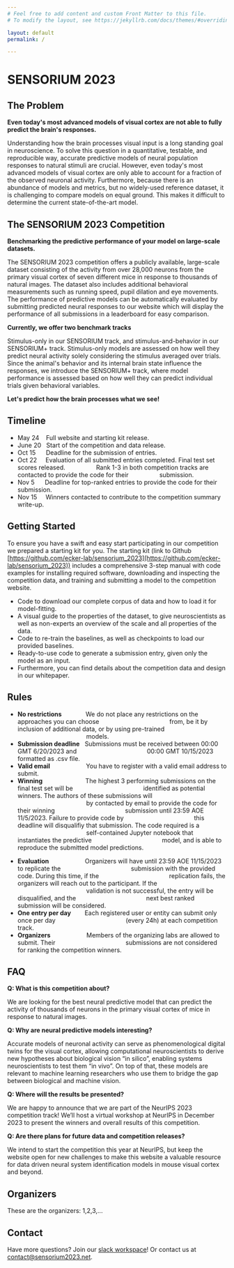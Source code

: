 ```yaml
---
# Feel free to add content and custom Front Matter to this file.
# To modify the layout, see https://jekyllrb.com/docs/themes/#overriding-theme-defaults

layout: default
permalink: /

---
```


# SENSORIUM 2023

## The Problem

**Even today's most advanced models of visual cortex are not able to fully predict the brain's responses.**

Understanding how the brain processes visual input is a long standing goal in neuroscience. To solve this question in a quantitative, testable, and reproducible way, accurate predictive models of neural population responses to natural stimuli are crucial. However, even today's most advanced models of visual cortex are only able to account for a fraction of the observed neuronal activity. Furthermore, because there is an abundance of models and metrics, but no widely-used reference dataset, it is challenging to compare models on equal ground. This makes it difficult to determine the current state-of-the-art model.

## The SENSORIUM 2023 Competition

**Benchmarking the predictive performance of your model on large-scale datasets.**

The SENSORIUM 2023 competition offers a publicly available, large-scale dataset consisting of the activity from over 28,000 neurons from the primary visual cortex of seven different mice in response to thousands of natural images. The dataset also includes additional behavioral measurements such as running speed, pupil dilation and eye movements. The performance of predictive models can be automatically evaluated by submitting predicted neural responses to our website which will display the performance of all submissions in a leaderboard for easy comparison.

**Currently, we offer two benchmark tracks**

Stimulus-only in our SENSORIUM track, and stimulus-and-behavior in our SENSORIUM+ track. Stimulus-only models are assessed on how well they predict neural activity solely considering the stimulus averaged over trials. Since the animal's behavior and its internal brain state influence the responses, we introduce the SENSORIUM+ track, where model performance is assessed based on how well they can predict individual trials given behavioral variables.

**Let's predict how the brain processes what we see!**

## Timeline
* May 24    Full website and starting kit release.
* June 20   Start of the competition and data release.
* Oct 15      Deadline for the submission of entries.
* Oct 22     Evaluation of all submitted entries completed. Final test set scores released. 
                 Rank 1-3 in both competition tracks are contacted to provide the code for their 
                 submission.
* Nov 5      Deadline for top-ranked entries to provide the code for their submission.
* Nov 15     Winners contacted to contribute to the competition summary write-up.

## Getting Started

To ensure you have a swift and easy start participating in our competition we prepared a starting kit for you. The starting kit (link to Github [https://github.com/ecker-lab/sensorium_2023](https://github.com/ecker-lab/sensorium_2023)) includes a comprehensive 3-step manual with code examples for installing required software, downloading and inspecting the competition data, and training and submitting a model to the competition website.

* Code to download our complete corpus of data and how to load it for model-fitting.
* A visual guide to the properties of the dataset, to give neuroscientists as well as non-experts an overview of the scale and all properties of the data.
* Code to re-train the baselines, as well as checkpoints to load our provided baselines.
* Ready-to-use code to generate a submission entry, given only the model as an input.
* Furthermore, you can find details about the competition data and design in our whitepaper.

<!-- Our full dataset can be downloaded here: Download DataAvailable Now! -->

## Rules

* **No restrictions**              We do not place any restrictions on the approaches you can choose
                                        from, be it by inclusion of additional data, or by using pre-trained
                                        models.
* **Submission deadline**   Submissions must be received between 00:00 GMT 6/20/2023 and
                                        00:00 GMT 10/15/2023 formatted as .csv file.
* **Valid email**                     You have to register with a valid email address to submit.
* **Winning**                         The highest 3 performing submissions on the final test set will be 
                                        identified as potential winners. The authors of these submissions will
                                        by contacted by email to provide the code for their winning 
                                        submission until 23:59 AOE 11/5/2023. Failure to provide code by 
                                        this deadline will disqualifiy that submission. The code required is a 
                                        self-contained Jupyter notebook that instantiates the predictive 
                                        model, and is able to reproduce the submitted model predictions. 
<!--                                         Winners will be awarded with price 
                                        money: 🥇$750, 🥈$500 and 🥉$250 for 1st, 2nd and 3rd place respectively in 
                                        both of our competition tracks SENSORIUM and SENSORIUM+. -->
* **Evaluation**                     Organizers will have until 23:59 AOE 11/15/2023 to replicate the 
                                        submission with the provided code. During this time, if the 
                                        replication fails, the organizers will reach out to the participant. If the 
                                        validation is not successful, the entry will be disqualified, and the 
                                        next best ranked submission will be considered.
* **One entry per day**        Each registered user or entity can submit only once per day 
                                        (every 24h) at each competition track.
* **Organizers**                     Members of the organizing labs are allowed to submit. Their 
                                        submissions are not considered for ranking the competition winners.

## FAQ

**Q: What is this competition about?**

We are looking for the best neural predictive model that can predict the activity of thousands of neurons in the primary visual cortex of mice in response to natural images.

**Q: Why are neural predictive models interesting?**

Accurate models of neuronal activity can serve as phenomenological digital twins for the visual cortex, allowing computational neuroscientists to derive new hypotheses about biological vision “in silico”, enabling systems neuroscientists to test them “in vivo”. On top of that, these models are relevant to machine learning researchers who use them to bridge the gap between biological and machine vision.

**Q: Where will the results be presented?**

We are happy to announce that we are part of the NeurIPS 2023 competition track! We’ll host a virtual workshop at NeurIPS in December 2023 to present the winners and overall results of this competition.

**Q: Are there plans for future data and competition releases?**

We intend to start the competition this year at NeurIPS, but keep the website open for new challenges to make this website a valuable resource for data driven neural system identification models in mouse visual cortex and beyond.

## Organizers

These are the organizers: 1,2,3,...

## Contact

Have more questions? Join our [slack workspace](https://join.slack.com/t/sensorium-competition/shared_invite/zt-1bep6o4np-tiO93ekNDdo63UZcRFaCrw)! Or contact us at [contact@sensorium2023.net](mailto:contact@sensorium2023.net).